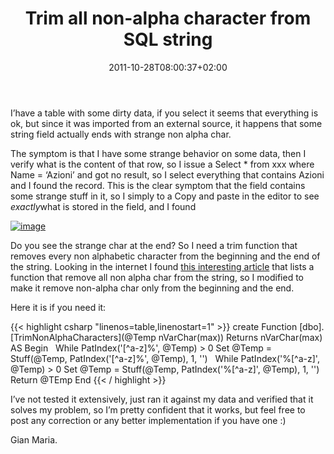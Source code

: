 ﻿---
title: "Trim all non-alpha character from SQL string"
description: ""
date: 2011-10-28T08:00:37+02:00
draft: false
tags: [Sql Server]
categories: [Sql Server]
---
I’have a table with some dirty data, if you select it seems that everything is ok, but since it was imported from an external source, it happens that some string field actually ends with strange non alpha char.

The symptom is that I have some strange behavior on some data, then I verify what is the content of that row, so I issue a Select \* from xxx where Name = ‘Azioni’ and got no result, so I select everything that contains Azioni and I found the record. This is the clear symptom that the field contains some strange stuff in it, so I simply to a Copy and paste in the editor to see *exactly*what is stored in the field, and I found

[![image](https://www.codewrecks.com/blog/wp-content/uploads/2011/10/image_thumb3.png "image")](https://www.codewrecks.com/blog/wp-content/uploads/2011/10/image3.png)

Do you see the strange char at the end? So I need a trim function that removes every non alphabetic character from the beginning and the end of the string. Looking in the internet I found [this interesting article](http://stackoverflow.com/questions/1007697/how-to-strip-all-non-alphabetic-characters-from-string-in-sql-server) that lists a function that remove all non alpha char from the string, so I modified to make it remove non-alpha char only from the beginning and the end.

Here it is if you need it:

{{< highlight csharp "linenos=table,linenostart=1" >}}
create Function [dbo].[TrimNonAlphaCharacters](@Temp nVarChar(max))
Returns nVarChar(max)
AS
Begin
 
While PatIndex('[^a-z]%', @Temp) > 0
Set @Temp = Stuff(@Temp, PatIndex('[^a-z]%', @Temp), 1, '')
 
While PatIndex('%[^a-z]', @Temp) > 0
Set @Temp = Stuff(@Temp, PatIndex('%[^a-z]', @Temp), 1, '')
Return @TEmp
End
{{< / highlight >}}

I’ve not tested it extensively, just ran it against my data and verified that it solves my problem, so I’m pretty confident that it works, but feel free to post any correction or any better implementation if you have one :)

Gian Maria.
